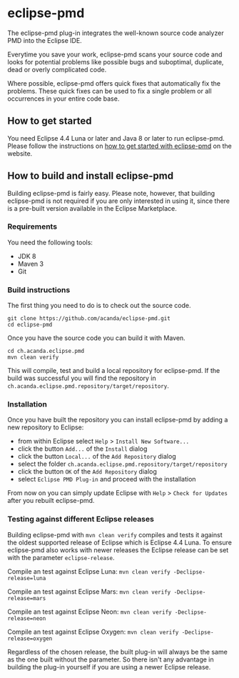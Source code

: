 # eclipse-pmd
The eclipse-pmd plug-in integrates the well-known source code analyzer PMD into the Eclipse IDE.

Everytime you save your work, eclipse-pmd scans your source code and looks for potential problems like possible bugs and suboptimal, duplicate, dead or overly complicated code.

Where possible, eclipse-pmd offers quick fixes that automatically fix the problems. These quick fixes can be used to fix a single problem or all occurrences in your entire code base.

## How to get started
You need Eclipse 4.4 Luna or later and Java 8 or later to run eclipse-pmd. Please follow the instructions on [how to get started with eclipse-pmd](http://acanda.github.io/eclipse-pmd/getting-started.html) on the website.

## How to build and install eclipse-pmd
Building eclipse-pmd is fairly easy. Please note, however, that building eclipse-pmd is not required if you are only interested in using it, since there is a pre-built version available in the Eclipse Marketplace.

### Requirements
You need the following tools:

* JDK 8
* Maven 3
* Git

### Build instructions
The first thing you need to do is to check out the source code.

```
git clone https://github.com/acanda/eclipse-pmd.git
cd eclipse-pmd
```

Once you have the source code you can build it with Maven.

```
cd ch.acanda.eclipse.pmd
mvn clean verify
```

This will compile, test and build a local repository for eclipse-pmd.
If the build was successful you will find the repository in `ch.acanda.eclipse.pmd.repository/target/repository`.

### Installation
Once you have built the repository you can install eclipse-pmd by adding a new repository to Eclipse: 

* from within Eclipse select `Help` > `Install New Software...`
* click the button `Add...` of the `Install` dialog
* click the button `Local...` of the `Add Repository` dialog 
* select the folder `ch.acanda.eclipse.pmd.repository/target/repository`
* click the button `OK` of the `Add Repository` dialog
* select `Eclipse PMD Plug-in` and proceed with the installation

From now on you can simply update Eclipse with `Help` > `Check for Updates` after you rebuilt eclipse-pmd.

### Testing against different Eclipse releases
Building eclipse-pmd with `mvn clean verify` compiles and tests it against the oldest supported release of Eclipse which is Eclipse 4.4 Luna. To ensure eclipse-pmd also works with newer releases the Eclipse release can be set with the parameter `eclipse-release`.

Compile an test against Eclipse Luna: ```mvn clean verify -Declipse-release=luna```

Compile an test against Eclipse Mars: ```mvn clean verify -Declipse-release=mars```

Compile an test against Eclipse Neon: ```mvn clean verify -Declipse-release=neon```

Compile an test against Eclipse Oxygen: ```mvn clean verify -Declipse-release=oxygen```

Regardless of the chosen release, the built plug-in will always be the same as the one built without the parameter. So there isn't any advantage in building the plug-in yourself if you are using a newer Eclipse release.

